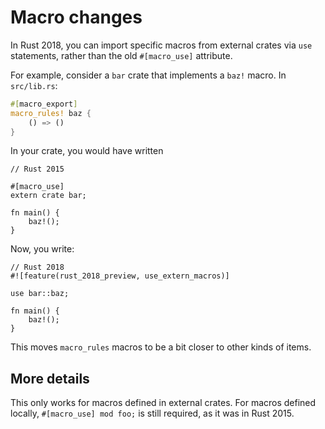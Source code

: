 # Macro changes

In Rust 2018, you can import specific macros from external crates via `use`
statements, rather than the old `#[macro_use]` attribute.

For example, consider a `bar` crate that implements a `baz!` macro. In
`src/lib.rs`:

```rust
#[macro_export]
macro_rules! baz {
    () => ()
}
```

In your crate, you would have written

```rust,ignore
// Rust 2015

#[macro_use]
extern crate bar;

fn main() {
    baz!();
}
```

Now, you write:

```rust,ignore
// Rust 2018
#![feature(rust_2018_preview, use_extern_macros)]

use bar::baz;

fn main() {
    baz!();
}
```

This moves `macro_rules` macros to be a bit closer to other kinds of items.

## More details

This only works for macros defined in external crates.
For macros defined locally, `#[macro_use] mod foo;` is still required, as it was in Rust 2015.
